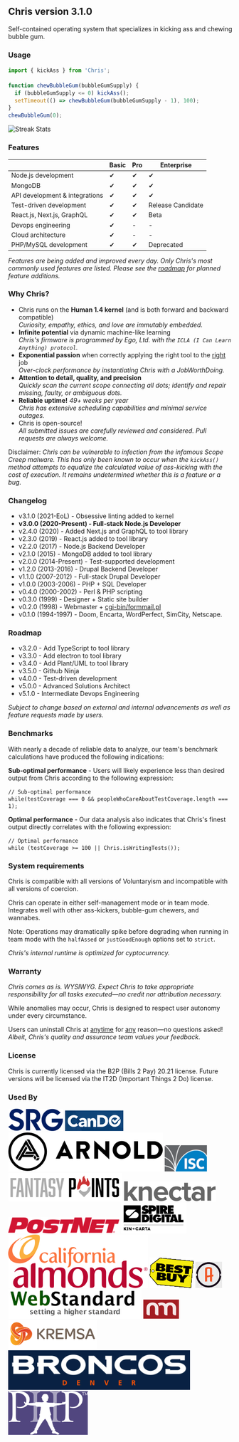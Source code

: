 ## Chris version 3.1.0

Self-contained operating system that specializes in kicking ass and chewing
bubble gum.

### Usage

```js
import { kickAss } from 'Chris';

function chewBubbleGum(bubbleGumSupply) {
  if (bubbleGumSupply <= 0) kickAss();
  setTimeout(() => chewBubbleGum(bubbleGumSupply - 1), 100);
}
chewBubbleGum(0);
```

![Streak Stats](https://github-readme-streak-stats.herokuapp.com/?user=speedytwenty)

### Features

|                               | Basic | Pro | Enterprise |
| ----------------------------- | ----- | --- | ---------- |
| Node.js development | ✔ | ✔ | ✔ |
| MongoDB | ✔ | ✔ | ✔ |
| API development & integrations | ✔ | ✔ | ✔ |
| Test-driven development | ✔ | ✔ | Release Candidate |
| React.js, Next.js, GraphQL | ✔ | ✔ | Beta |
| Devops engineering | ✔ | - | - |
| Cloud architecture | ✔ | - | - |
| PHP/MySQL development | ✔ | ✔ | Deprecated |

_Features are being added and improved every day. Only Chris's most commonly
used features are listed._
_Please see the [roadmap](#roadmap) for planned feature additions._

### Why Chris?

* Chris runs on the **Human 1.4 kernel** (and is both forward and backward
compatible)
<br />_Curiosity, empathy, ethics, and love are immutably embedded._
* **Infinite potential** via dynamic machine-like learning
<br />_Chris's firmware is programmed by Ego, Ltd. with the `ICLA (I
Can Learn Anything) protocol`._
* **Exponential passion** when correctly applying the right tool to the
<u>right</u> job
<br />_Over-clock performance by instantiating Chris with a JobWorthDoing._
* **Attention to detail, quality, and precision**
<br />_Quickly scan the current scope connecting all dots; identify and repair
missing, faulty, or ambiguous dots._
* **Reliable uptime!** _49+ weeks per year_
<br />_Chris has extensive scheduling capabilities and minimal service outages._
* Chris is open-source! 
<br />_All submitted issues are carefully reviewed and considered. Pull requests
are always welcome._

Disclaimer: _Chris can be vulnerable to infection from the infamous Scope Creep
malware. This has only been known to occur when the `kickAss()` method attempts
to equalize the calculated value of ass-kicking with the cost of execution. It
remains undetermined whether this is a feature or a bug._

### Changelog

* v3.1.0 (2021-EoL) - Obsessive linting added to kernel
* **v3.0.0 (2020-Present) - Full-stack Node.js Developer**
* v2.4.0 (2020) - Added Next.js and GraphQL to tool library
* v2.3.0 (2019) - React.js added to tool library
* v2.2.0 (2017) - Node.js Backend Developer
* v2.1.0 (2015) - MongoDB added to tool library
* v2.0.0 (2014-Present) - Test-supported development
* v1.2.0 (2013-2016) - Drupal Backend Developer
* v1.1.0 (2007-2012) - Full-stack Drupal Developer
* v1.0.0 (2003-2006) - PHP + SQL Developer
* v0.4.0 (2000-2002) - Perl & PHP scripting
* v0.3.0 (1999) - Designer + Static site builder
* v0.2.0 (1998) - Webmaster + [cgi-bin/formmail.pl](http://www.scriptarchive.com/formmail.html)
* v0.1.0 (1994-1997) - Doom, Encarta, WordPerfect, SimCity, Netscape.

### Roadmap

* v3.2.0 - Add TypeScript to tool library
* v3.3.0 - Add electron to tool library
* v3.4.0 - Add Plant/UML to tool library
* v3.5.0 - Github Ninja
* v4.0.0 - Test-driven development
* v5.0.0 - Advanced Solutions Architect
* v5.1.0 - Intermediate Devops Engineering

_Subject to change based on external and internal advancements as well as
feature requests made by users._

### Benchmarks

With nearly a decade of reliable data to analyze, our team's benchmark
calculations have produced the following indications:

**Sub-optimal performance** - Users will likely experience less than desired
output from Chris according to the following expression:

```
// Sub-optimal performance
while(testCoverage === 0 && peopleWhoCareAboutTestCoverage.length === 1);
```

**Optimal performance** - Our data analysis also indicates that Chris's finest
output directly correlates with the following expression:

```
// Optimal performance
while (testCoverage >= 100 || Chris.isWritingTests());
```


### System requirements

Chris is compatible with all versions of Voluntaryism and incompatible with
all versions of coercion.

Chris can operate in either self-management mode or in team mode. Integrates
well with other ass-kickers, bubble-gum chewers, and wannabes.

Note: Operations may dramatically spike before degrading when running in team
mode with the `halfAssed` or `justGoodEnough` options set to `strict`.

_Chris's internal runtime is optimized for cyptocurrency._

### Warranty

*Chris comes as is. WYSIWYG. Expect Chris to take appropriate responsibility for
all tasks executed—no credit nor attribution necessary.*

While anomalies may occur, Chris is designed to respect user autonomy under
every circumstance.

Users can uninstall Chris at <u>anytime</u> for <u>any</u> reason—no questions
asked! _Albeit, Chris's quality and assurance team values your feedback._

### License

Chris is currently licensed via the B2P (Bills 2 Pay) 20.21 license.
Future versions will be licensed via the IT2D (Important Things 2 Do)
license.

### Used By

[![Sterling Rice Group](img/srg.png)](https://srg.com)
[![CanDo](img/cando.png)](https://cando.com)
[![Arnold Worldwide](img/arnold.svg)](https://arn.com)
[![Internet Systems Consortium](img/isc.png)](https://isc.org)
[![FantasyPoints](img/fpts.png)](https://fantasypoints.com)
[![Knectar Design](img/knectar.png)](https://knectar.com)
[![PostNet International](img/postnet.png)](https://postnet.com)
[![Spire Digital](img/spire.png)](https://spiredigital.com)
[![Almond Board of California](img/almonds.svg)](https://almonds.com)
[![BestBuy](img/bestbuy.png)](https://bestbuy.com)
[![Akavit Group](img/akavit.jpg)](https://akavit.com)
[![WebStandard](img/webstandard.png)](https://webstandard.com)
[![NewMedia!](img/newmedia.png)](https://newmedia.com)
[![Kremsa Design](img/kremsa.png)](https://kremsa.com)
[![Denver Broncos](img/broncos.png)](https://denverbroncos.com)
[![Parents Helping Parents](img/php.png)](https://php.com)
